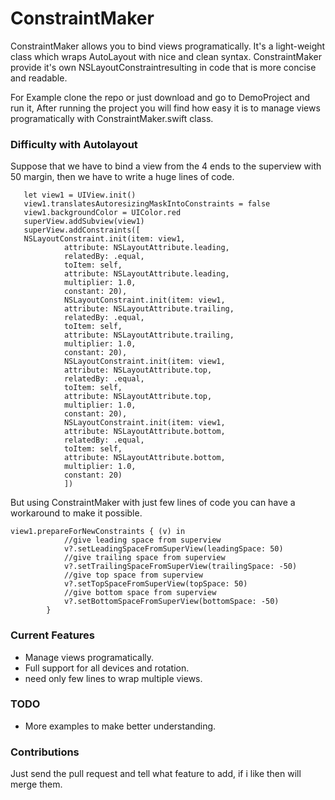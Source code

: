# ConstraintMaker
ConstraintMaker allows you to bind views programatically. It's a light-weight class which wraps AutoLayout with nice and clean syntax. ConstraintMaker provide it's own NSLayoutConstraintresulting in code that is more concise and readable.

For Example clone the repo or just download and go to DemoProject and run it, After running the project you will find how easy it is to manage views programatically with ConstraintMaker.swift class.

### Difficulty with Autolayout

Suppose that we have to bind a view from the 4 ends to the superview with 50 margin, then we have to write a huge lines of code.

```
   let view1 = UIView.init()
   view1.translatesAutoresizingMaskIntoConstraints = false
   view1.backgroundColor = UIColor.red
   superView.addSubview(view1)
   superView.addConstraints([
   NSLayoutConstraint.init(item: view1, 
            attribute: NSLayoutAttribute.leading, 
            relatedBy: .equal, 
            toItem: self,
            attribute: NSLayoutAttribute.leading, 
            multiplier: 1.0, 
            constant: 20),
            NSLayoutConstraint.init(item: view1, 
            attribute: NSLayoutAttribute.trailing, 
            relatedBy: .equal, 
            toItem: self, 
            attribute: NSLayoutAttribute.trailing,
            multiplier: 1.0, 
            constant: 20),
            NSLayoutConstraint.init(item: view1, 
            attribute: NSLayoutAttribute.top, 
            relatedBy: .equal, 
            toItem: self, 
            attribute: NSLayoutAttribute.top, 
            multiplier: 1.0, 
            constant: 20),
            NSLayoutConstraint.init(item: view1, 
            attribute: NSLayoutAttribute.bottom, 
            relatedBy: .equal, 
            toItem: self, 
            attribute: NSLayoutAttribute.bottom,
            multiplier: 1.0, 
            constant: 20)
            ])
```            
But using ConstraintMaker with just few lines of code you can have a workaround to make it possible.

```
view1.prepareForNewConstraints { (v) in
            //give leading space from superview
            v?.setLeadingSpaceFromSuperView(leadingSpace: 50)
            //give trailing space from superview
            v?.setTrailingSpaceFromSuperView(trailingSpace: -50)
            //give top space from superview
            v?.setTopSpaceFromSuperView(topSpace: 50)
            //give bottom space from superview
            v?.setBottomSpaceFromSuperView(bottomSpace: -50)
        }
```

### Current Features
 - Manage views programatically.
 - Full support for all devices and rotation.
 - need only few lines to wrap multiple views.
 
### TODO
 - More examples to make better understanding.
 
### Contributions
Just send the pull request and tell what feature to add, if i like then will merge them.
 

